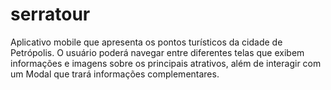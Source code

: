 # serratour
Aplicativo mobile que apresenta os pontos turísticos da cidade de Petrópolis. O usuário poderá navegar entre diferentes telas que exibem informações e imagens sobre os principais atrativos, além de interagir com um Modal que trará informações complementares.
